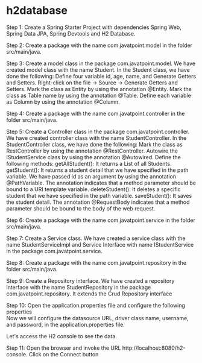 # h2database

Step 1: Create a Spring Starter Project with dependencies Spring Web, Spring Data JPA, Spring Devtools and H2 Database.

Step 2: Create a package with the name com.javatpoint.model in the folder src/main/java.

Step 3: Create a model class in the package com.javatpoint.model. We have created model class with the name Student. In the Student class, we have done the following:
        Define four variable id, age, name, and
        Generate Getters and Setters.
        Right-click on the file -> Source -> Generate Getters and Setters.
        Mark the class as Entity by using the annotation @Entity.
        Mark the class as Table name by using the annotation @Table.
        Define each variable as Column by using the annotation @Column.
       
Step 4: Create a package with the name com.javatpoint.controller in the folder src/main/java.

Step 5: Create a Controller class in the package com.javatpoint.controller. We have created controller class with the name StudentController. In the StudentController class, we have done the following:
        Mark the class as RestController by using the annotation @RestController.
        Autowire the IStudentService class by using the annotation @Autowired.
        Define the following methods:
        getAllStudent(): It returns a List of all Students.
        getStudent(): It returns a student detail that we have specified in the path variable. We have passed id as an argument by using the annotation @PathVariable. The                 annotation indicates that a method parameter should be bound to a URI template variable.
        deleteStudent(): It deletes a specific student that we have specified in the path variable.
        saveStudent(): It saves the student detail. The annotation @RequestBody indicates that a method parameter should be bound to the body of the web request.       
        
Step 6: Create a package with the name com.javatpoint.service in the folder src/main/java.

Step 7: Create a Service class. We have created a service class with the name StudentServiceImpl and Service Interface with name IStudentService in the package com.javatpoint.service.        

Step 8: Create a package with the name com.javatpoint.repository in the folder src/main/java.

Step 9: Create a Repository interface. We have created a repository interface with the name StudentRepository in the package com.javatpoint.repository. It extends the Crud Repository interface

Step 10: Open the application.properties file and configure the following properties    
      Now we will configure the datasource URL, driver class name, username, and password, in the application.properties file.



Let's access the H2 console to see the data.

Step 11: Open the browser and invoke the URL http://localhost:8080/h2-console. Click on the Connect button
